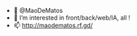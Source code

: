 - 👋 @MaoDeMatos
- 👀 I’m interested in front/back/web/IA, all !
- 📫 http://maodematos.rf.gd/
<!--- - 🌱 Currently learning Bootstrap --->
<!--- - 💞️ I’m looking to collaborate on ... --->

<!---
MaoDeMatos/MaoDeMatos is a ✨ special ✨ repository because its `README.md` (this file) appears on your GitHub profile.
You can click the Preview link to take a look at your changes.
--->
